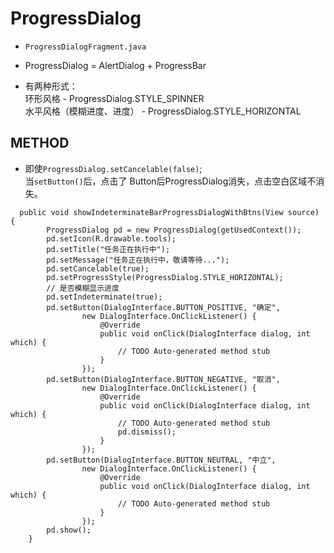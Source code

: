 # ProgressDialog
- `ProgressDialogFragment.java`

- ProgressDialog = AlertDialog + ProgressBar

- 有两种形式：  
环形风格 - ProgressDialog.STYLE_SPINNER    
水平风格（模糊进度、进度） - ProgressDialog.STYLE_HORIZONTAL

## METHOD
- 即使`ProgressDialog.setCancelable(false)`;  
当`setButton()`后，点击了 Button后ProgressDialog消失，点击空白区域不消失。  

```
  public void showIndeterminateBarProgressDialogWithBtns(View source) {
        ProgressDialog pd = new ProgressDialog(getUsedContext());
        pd.setIcon(R.drawable.tools);
        pd.setTitle("任务正在执行中");
        pd.setMessage("任务正在执行中，敬请等待...");
        pd.setCancelable(true);
        pd.setProgressStyle(ProgressDialog.STYLE_HORIZONTAL);
        // 是否模糊显示进度
        pd.setIndeterminate(true);
        pd.setButton(DialogInterface.BUTTON_POSITIVE, "确定",
                new DialogInterface.OnClickListener() {
                    @Override
                    public void onClick(DialogInterface dialog, int which) {
                        // TODO Auto-generated method stub
                    }
                });
        pd.setButton(DialogInterface.BUTTON_NEGATIVE, "取消",
                new DialogInterface.OnClickListener() {
                    @Override
                    public void onClick(DialogInterface dialog, int which) {
                        // TODO Auto-generated method stub
                        pd.dismiss();
                    }
                });
        pd.setButton(DialogInterface.BUTTON_NEUTRAL, "中立",
                new DialogInterface.OnClickListener() {
                    @Override
                    public void onClick(DialogInterface dialog, int which) {
                        // TODO Auto-generated method stub
                    }
                });
        pd.show();
    }
                
```